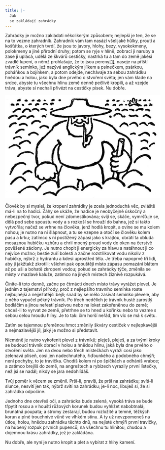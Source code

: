 ```yaml
---
title: |-
  Jak
  se zakládají zahrádky
---
```


Zahrádky je možno zakládati několikerým způsobem; nejlepší je ten, že se na to vezme zahradník. Zahradník vám tam nasází všelijaké hůlky, proutí a košťátka, o kterých tvrdí, že jsou to javory, hlohy, bezy, vysokokmeny, polokmeny a jiné přírodní druhy; potom se ryje v hlíně, zobrací ji naruby a zase ji uplácá, udělá ze škvárů cestičky, nastrká tu a tam do země jakési zvadlé lupení, o němž prohlašuje, že to jsou pereny[\[1\]](./resources/undefined), naseje na příští trávník semínko, jež nazývá anglickým jílkem a psinečkem, psárkou, poháňkou a bojínkem, a potom odejde, nechávaje za sebou zahrádku hnědou a holou, jako byla dne prvého o stvoření světa; jen vám klade na srdce, abyste tu všechnu hlínu země denně pečlivě kropili, a až vzejde tráva, abyste si nechali přivézt na cestičky písek. Nu dobře.

![01](./resources/01.jpg)  

Člověk by si myslel, že kropení zahrádky je zcela jednoduchá věc, zvláště má-li na to hadici. Záhy se ukáže, že hadice je neobyčejně úskočný a nebezpečný tvor, pokud není zdomestikována; svíjí se, skáče, vymršťuje se, dělá pod sebe spoustu vody a s rozkoší se hrouží do bahna, jež si takto vytvořila; načež se vrhne na člověka, jenž hodlá kropit, a ovine se mu kolem nohou; je nutno na ni šlápnout, a tu se vzepne a otočí se člověku kolem pasu a krku; zatímco s ní postižený zápasí jako s krajtou, obrátí ta obluda mosaznou hubičku vzhůru a chrlí mocný proud vody do oken na čerstvě pověšené záclony. Je nutno chopit ji energicky za hlavu a natáhnout ji co nejvíce možno; bestie zuří bolestí a začne rozstřikovat vodu nikoliv z hubičky, nýbrž z hydrantu a kdesi uprostřed těla. Je třeba napoprvé tří lidí, aby ji jakžtakž zkrotili; všichni pak opouštějí místo zápasu pomazáni blátem až po uši a bohatě zkropeni vodou; pokud se zahrádky týče, změnila se místy v mazlavé kaluže, zatímco na jiných místech žíznivě rozpukává.

Činíte-li toto denně, začne po čtrnácti dnech místo trávy vyrážet plevel. Je jedním z tajemství přírody, proč z nejlepšího travního semínka roste nejbujnější a nejježatější bejlí; snad by se mělo zasívat semínko plevele, aby z něho vypučel pěkný trávník. Po třech nedělích je trávník hustě zarostlý bodláčím a jinou neřestí plazivou nebo na loket zakořeněnou do země; chceš-li to vyrvat ze země, přetrhne se to hned u kořínku nebo to vezme s sebou celou hroudu hlíny. Je to tak: čím horší neřád, tím víc se má k světu.

Zatím se tajemnou přeměnou hmot změnily škváry cestiček v nejlepkavější a nejmazlavější jíl, jaký je možno si představit.

Nicméně je nutno vykořenit plevel z trávníků; pleješ, pleješ, a za tvými kroky se budoucí trávník obrací v holou a hnědou hlínu, jaká byla dne prvého o stvoření světa. Jen na dvou nebo třech místečkách vyráží cosi jako zelenavá plíseň, cosi jen nadechnutého, řiďounkého a podobného chmýří; není pochyby, to je travička. Chodíš kolem ní po špičkách a odháníš vrabce; a zatímco brejlíš do země, na angreštech a rybízech vyrazily první lístečky, než jsi se nadál; nikdy se jara nedohlídáš.

Tvůj poměr k věcem se změnil. Prší-li, pravíš, že prší na zahrádku; svítí-li slunce, nesvítí jen tak, nýbrž svítí na zahrádku; je-li noc, libuješ si, že si zahrádka odpočine.

Jednoho dne otevřeš oči, a zahrádka bude zelená, vysoká tráva se bude třpytit rosou a v houští růžových korunek budou vyhlížet nabobtnalá, brunátná poupata; a stromy zestarají, budou rozložité a temné, těžkých korun a plné trouchnivé vůně ve vlhkém stínu. A ty už nevzpomeneš na útlou, holou, hnědou zahrádku těchto dnů, na nejisté chmýří první travičky, na hubený rozpuk prvních pupenců, na všechnu tu hlinitou, chudou a dojemnou krásu zahrádky, jež je zakládána.

Nu dobře, ale nyní je nutno kropit a plet a vybírat z hlíny kamení.
